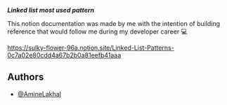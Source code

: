 ***Linked list most used pattern***


This notion documentation was made by me with the intention of building reference that would follow me during my developer career 💻

https://sulky-flower-96a.notion.site/Linked-List-Patterns-0c7a02e80cdd4a67b2b0a81eefb41aaa


## Authors
- [@AmineLakhal](https://github.com/aminelkl)

